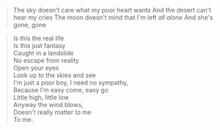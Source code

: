> The sky doesn't care what my poor heart wants
> And the desert can't hear my cries
> The moon doesn't mind that I'm left _all alone_
> And she's gone, gone 

> Is this the real life  
> Is this just fantasy  
> Caught in a landslide  
> No escape from reality  
> Open your eyes  
> Look up to the skies and see  
> I'm just a poor boy, I need no sympathy,  
> Because I'm easy come, easy go  
> Little high, little low  
> Anyway the wind blows,  
> Doesn't really matter to me  
> To me..  